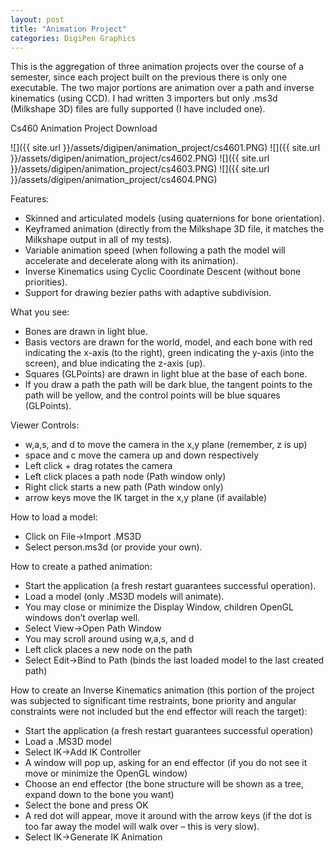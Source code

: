 ```yaml
---
layout: post
title: "Animation Project"
categories: DigiPen Graphics
---
```

This is the aggregation of three animation projects over the course of a semester, since each project built on the previous there is only one executable.  The two major portions are animation over a path and inverse kinematics (using CCD).  I had written 3 importers but only .ms3d (Milkshape 3D) files are fully supported (I have included one).

Cs460 Animation Project Download

![]({{ site.url }}/assets/digipen/animation_project/cs4601.PNG)
![]({{ site.url }}/assets/digipen/animation_project/cs4602.PNG)
![]({{ site.url }}/assets/digipen/animation_project/cs4603.PNG)
![]({{ site.url }}/assets/digipen/animation_project/cs4604.PNG)

Features:
* Skinned and articulated models (using quaternions for bone orientation).
* Keyframed animation (directly from the Milkshape 3D file, it matches the Milkshape output in all of my tests).
* Variable animation speed (when following a path the model will accelerate and decelerate along with its animation).
* Inverse Kinematics using Cyclic Coordinate Descent (without bone priorities).
* Support for drawing bezier paths with adaptive subdivision.

What you see:
* Bones are drawn in light blue.
* Basis vectors are drawn for the world, model, and each bone with red indicating the x-axis (to the right), green indicating the y-axis (into the screen), and blue indicating the z-axis (up).
* Squares (GLPoints) are drawn in light blue at the base of each bone.
* If you draw a path the path will be dark blue, the tangent points to the path will be yellow, and the control points will be blue squares (GLPoints).

Viewer Controls:
* w,a,s, and d to move the camera in the x,y plane (remember, z is up)
* space and c move the camera up and down respectively
* Left click + drag rotates the camera
* Left click places a path node (Path window only)
* Right click starts a new path (Path window only)
* arrow keys move the IK target in the x,y plane (if available)

How to load a model:
* Click on File->Import .MS3D
* Select person.ms3d (or provide your own).

How to create a pathed animation:
* Start the application (a fresh restart guarantees successful operation).
* Load a model (only .MS3D models will animate).
* You may close or minimize the Display Window, children OpenGL windows don’t overlap well.
* Select View->Open Path Window
* You may scroll around using w,a,s, and d
* Left click places a new node on the path
* Select Edit->Bind to Path (binds the last loaded model to the last created path)

How to create an Inverse Kinematics animation (this portion of the project was subjected to significant time restraints, bone priority and angular constraints were not included but the end effector will reach the target):
* Start the application (a fresh restart guarantees successful operation)
* Load a .MS3D model
* Select IK->Add IK Controller
* A window will pop up, asking for an end effector (if you do not see it move or minimize the OpenGL window)
* Choose an end effector (the bone structure will be shown as a tree, expand down to the bone you want)
* Select the bone and press OK
* A red dot will appear, move it around with the arrow keys (if the dot is too far away the model will walk over – this is very slow).
* Select IK->Generate IK Animation
